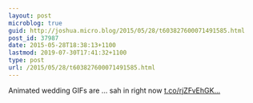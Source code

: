 ```yaml
---
layout: post
microblog: true
guid: http://joshua.micro.blog/2015/05/28/t603827600071491585.html
post_id: 37987
date: 2015-05-28T18:38:13+1100
lastmod: 2019-07-30T17:41:32+1100
type: post
url: /2015/05/28/t603827600071491585.html
---
```

Animated wedding GIFs are ... sah in right now [t.co/rjZFvEhGK...](http://t.co/rjZFvEhGKU)

